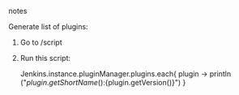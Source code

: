 notes

Generate list of plugins:
1. Go to /script
2. Run this script:

    Jenkins.instance.pluginManager.plugins.each{
      plugin -> println ("${plugin.getShortName()}:${plugin.getVersion()}")
    }
